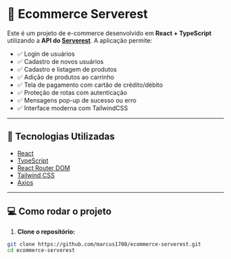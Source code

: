 # 🛒 Ecommerce Serverest

Este é um projeto de e-commerce desenvolvido em **React + TypeScript** utilizando a **API do [Serverest](https://serverest.dev/)**. A aplicação permite:

- ✅ Login de usuários
- ✅ Cadastro de novos usuários
- ✅ Cadastro e listagem de produtos
- ✅ Adição de produtos ao carrinho
- ✅ Tela de pagamento com cartão de crédito/débito
- ✅ Proteção de rotas com autenticação
- ✅ Mensagens pop-up de sucesso ou erro
- ✅ Interface moderna com TailwindCSS

---

## 🚀 Tecnologias Utilizadas

- [React](https://reactjs.org/)
- [TypeScript](https://www.typescriptlang.org/)
- [React Router DOM](https://reactrouter.com/)
- [Tailwind CSS](https://tailwindcss.com/)
- [Axios](https://axios-http.com/)

---

## 💻 Como rodar o projeto

1. **Clone o repositório:**

```bash
git clone https://github.com/marcus1708/ecommerce-serverest.git
cd ecommerce-serverest
